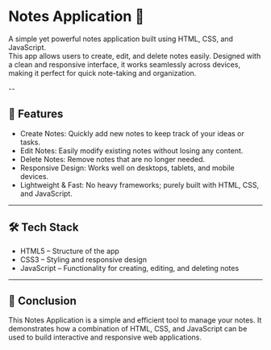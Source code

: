 # Notes Application 📝

A simple yet powerful notes application built using HTML, CSS, and JavaScript.  
This app allows users to create, edit, and delete notes easily. 
Designed with a clean and responsive interface, it works seamlessly across devices, making it perfect for quick note-taking and organization.  

--

## 🚀 Features
- Create Notes: Quickly add new notes to keep track of your ideas or tasks.  
- Edit Notes: Easily modify existing notes without losing any content.  
- Delete Notes: Remove notes that are no longer needed.  
- Responsive Design: Works well on desktops, tablets, and mobile devices.  
- Lightweight & Fast: No heavy frameworks; purely built with HTML, CSS, and JavaScript.  

---

## 🛠 Tech Stack
- HTML5 – Structure of the app  
- CSS3 – Styling and responsive design  
- JavaScript – Functionality for creating, editing, and deleting notes  

---

## 🎯 Conclusion
This Notes Application is a simple and efficient tool to manage your notes.
It demonstrates how a combination of HTML, CSS, and JavaScript can be used to build interactive and responsive web applications.
